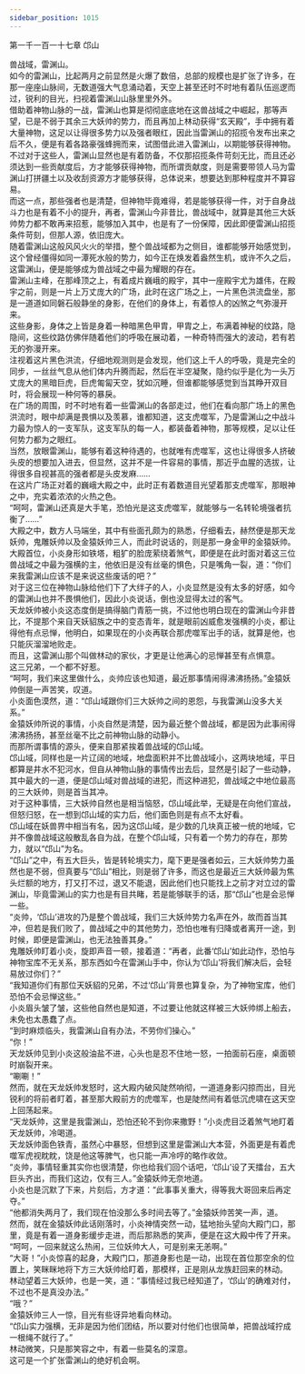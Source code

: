 ```yaml
---
sidebar_position: 1015
---
```

 第一千一百一十七章 邙山


兽战域，雷渊山。  
如今的雷渊山，比起两月之前显然是火爆了数倍，总部的规模也是扩张了许多，在那一座座山脉间，无数道强大气息涌动着，天空上甚至还时不时地有着队伍巡逻而过，锐利的目光，扫视着雷渊山山脉里里外外。  
借助着神物山脉的一战，雷渊山也算是彻彻底底地在这兽战域之中崛起，那等声望，已是不弱于其余三大妖帅的势力，而且再加上林动获得“玄天殿”，手中拥有着大量神物，这足以让得很多势力以及强者眼红，因此当雷渊山的招揽令发布出来之后不久，便是有着各路豪强蜂拥而来，试图借此进入雷渊山，以期能够获得神物。  
不过对于这些人，雷渊山显然也是有着防备，不仅那招揽条件苛刻无比，而且还必须达到一些贡献度后，方才能够获得神物，而所谓贡献度，则是需要带领人马为雷渊山打拼疆土以及收刮资源方才能够获得，总体说来，想要达到那种程度并不算容易。  
而这一点，那些强者也是清楚，但神物毕竟难得，若是能够获得一件，对于自身战斗力也是有着不小的提升，再者，雷渊山今非昔比，兽战域中，就算是其他三大妖帅势力都不敢再来招惹，能够加入其中，也是有了一份保障，因此即便雷渊山招揽条件苛刻，但那人源，依旧庞大。  
随着雷渊山这般风风火火的举措，整个兽战域都为之侧目，谁都能够开始感觉到，这个曾经僵得如同一潭死水般的势力，如今正在焕发着盎然生机，或许不久之后，这雷渊山，便是能够成为兽战域之中最为耀眼的存在。  
雷渊山主峰，在那峰顶之上，有着成片巍峨的殿宇，其中一座殿宇尤为雄伟，在殿宇之前，则是一片上万丈庞大的广场，此时在这广场之上，一片黑色洪流盘坐，那是一道道如同磐石般静坐的身影，在他们的身体上，有着惊人的凶煞之气弥漫开来。  
这些身影，身体之上皆是身着一种暗黑色甲胄，甲胄之上，布满着神秘的纹路，隐隐间，这些纹路仿佛伴随着他们的呼吸在展动着，一种奇特而强大的波动，若有若无的弥漫开来。  
注视着这片黑色洪流，仔细地观测则是会发现，他们这上千人的呼吸，竟是完全的同步，一丝丝气息从他们体内升腾而起，然后在半空凝聚，隐约似乎是化为一头万丈庞大的黑暗巨虎，巨虎匍匐天空，犹如沉睡，但谁都能够感觉到当其睁开双目时，将会展现一种何等的暴戾。  
在广场的周围，时不时地有着一些雷渊山的各部走过，他们在看向那广场上的黑色洪流时，眼中却满是畏惧以及羡慕，谁都知道，这支虎噬军，乃是雷渊山之中战斗力最为惊人的一支军队，这支军队的每一人，都装备着神物，那等规模，足以让任何势力都为之眼红。  
当然，放眼雷渊山，能够有着这种待遇的，也就唯有虎噬军，这也让得很多人挤破头皮的想要加入进去，但显然，这并不是一件容易的事情，那近乎血腥的选拔，让得很多自视甚高的强者都是头皮发麻……  
在这片广场正对着的巍峨大殿之中，此时正有着数道目光望着那支虎噬军，那眼神之中，充实着浓浓的火热之色。  
“呵呵，雷渊山还真是大手笔，恐怕光是这支虎噬军，就能够与一名转轮境强者抗衡了……”  
大殿之中，数方人马端坐，其中有些面孔颇为的熟悉，仔细看去，赫然便是那天龙妖帅，鬼雕妖帅以及金猿妖帅三人，而此时说话的，则是那一身金甲的金猿妖帅。  
大殿首位，小炎身形如铁塔，粗犷的脸庞萦绕着煞气，即便是在此时面对着这三位兽战域之中最为强横的主，他依旧是没有丝毫的惧色，只是嘴角一裂，道：“你们来我雷渊山应该不是来说这些废话的吧？”  
对于这三位在神物山脉给他们下了大绊子的人，小炎显然是没有太多的好感，如今的雷渊山也并不畏惧他们，因此小炎说话，倒也没显得太过的客气。  
天龙妖帅被小炎这态度倒是搞得脑门青筋一挑，不过他也明白现在的雷渊山今非昔比，不提那个来自天妖貂族之中的变态青年，就是眼前凶威愈发强横的小炎，都让得他有点忌惮，他明白，如果现在的小炎再联合那虎噬军出手的话，就算是他，也只能灰溜溜地败走。  
而且，这雷渊山那个叫做林动的家伙，才更是让他满心的忌惮甚至有点惧意。  
这三兄弟，一个都不好惹。  
“呵呵，我们来这里做什么，炎帅应该也知道，最近那事情闹得沸沸扬扬。”金猿妖帅倒是一声苦笑，叹道。  
小炎面色漠然，道：“邙山域跟你们三大妖帅之间的恩怨，与我雷渊山没多大关系。”  
金猿妖帅所说的事情，小炎自然是清楚，因为最近整个兽战域，都是因为此事闹得沸沸扬扬，甚至丝毫不比之前神物山脉的动静小。  
而那所谓事情的源头，便来自那紧挨着兽战域的邙山域。  
邙山域，同样也是一片辽阔的地域，地盘面积并不比兽战域小，这两块地域，平日都算是井水不犯河水，但自从神物山脉的事情传出去后，显然是引起了一些动静，其中最大的一道，便是邙山域对兽战域的进犯，而这种进犯，兽战域之中地位最高的三大妖帅，则是首当其冲。  
对于这种事情，三大妖帅自然也是相当恼怒，邙山域此举，无疑是在向他们宣战，但怒归怒，在一想到邙山域的实力后，他们面色则是有点不太好看。  
邙山域在妖兽界中相当有名，因为这邙山域，是少数的几块真正被一统的地域，它并不像兽战域这般散乱各自为战，在整个邙山域，只有着一个势力的存在，那势力，就以“邙山”为名。  
“邙山”之中，有五大巨头，皆是转轮境实力，麾下更是强者如云，三大妖帅势力虽然也是不弱，但真要与“邙山”相比，则是弱了许多，而这也是最近三大妖帅最为焦头烂额的地方，打又打不过，退又不能退，因此他们也只能找上之前才对立过的雷渊山，毕竟雷渊山的实力也是有目共睹，若是能够联手的话，那“邙山”也是会忌惮一些。  
“炎帅，‘邙山’进攻的乃是整个兽战域，我们三大妖帅势力名声在外，故而首当其冲，但若是我们败了，兽战域之中的其他势力，恐怕也唯有归降或者离开一途，到时候，即便是雷渊山，也无法独善其身。”  
鬼雕妖帅盯着小炎，旋即声音一顿，接着道：“再者，此番‘邙山’如此动作，恐怕与神物宝库不无关系，那东西如今在雷渊山手中，你认为‘邙山’将我们解决后，会轻易放过你们？”  
“我知道你们有那位天妖貂的兄弟，不过‘邙山’背景也算复杂，为了神物宝库，他们恐怕不会忌惮这些。”  
小炎眉头皱了皱，这些他自然也是知道，不过要让他就这样被三大妖帅绑上船去，未免也太愚蠢了点。  
“到时麻烦临头，我雷渊山自有办法，不劳你们操心。”  
“你！”  
天龙妖帅见到小炎这般油盐不进，心头也是忍不住地一怒，一拍面前石座，桌面顿时崩裂开来。  
“唰唰！”  
然而，就在天龙妖帅发怒时，这大殿内破风陡然响彻，一道道身影闪掠而出，目光锐利的将前者盯着，甚至那大殿前方的虎噬军，也是陡然间有着低沉虎啸在这天空上回荡起来。  
“天龙妖帅，这里是我雷渊山，恐怕还轮不到你来撒野！”小炎虎目泛着煞气地盯着天龙妖帅，冷喝道。  
天龙妖帅面色铁青，虽然心中暴怒，但想到这里是雷渊山大本营，外面更是有着虎噬军虎视眈眈，饶是他这等脾气，也只能一声冷哼的略作收敛。  
“炎帅，事情轻重其实你也很清楚，你也给我们回个话吧，‘邙山’设了天擂台，五大巨头齐出，而我们这边，仅有三人。”金猿妖帅无奈地道。  
小炎也是沉默了下来，片刻后，方才道：“此事事关重大，得等我大哥回来后再定夺。”  
“他都消失两月了，我们现在怕没那么多时间去等了。”金猿妖帅苦笑一声，道。  
然而，就在金猿妖帅此话刚落时，小炎神情突然一动，猛地抬头望向大殿门口，那里，竟是有着一道身影缓步走进，而后那熟悉的笑声，便是在这大殿中传了开来。  
“呵呵，一回来就这么热闹，三位妖帅大人，可是别来无恙啊。”  
“大哥！”小炎惊喜的起身，大殿门口，那道身影也是一动，出现在首位那空余的位置上，笑眯眯地将下方三大妖帅给盯着，那模样，正是刚从龙族赶回来的林动。  
林动望着三大妖帅，也是一笑，道：“事情经过我已经知道了，‘邙山’的确难对付，不过也不是真没办法。”  
“哦？”  
金猿妖帅三人一惊，目光有些讶异地看向林动。  
“邙山实力强横，无非是因为他们团结，所以要对付他们也很简单，把兽战域拧成一根绳不就行了。”  
林动微笑，只是那笑容之中，有着一些莫名的深意。  
这可是一个扩张雷渊山的绝好机会啊。  
  
  
